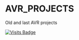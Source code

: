# AVR_PROJECTS
Old and last AVR projects

[![Visits Badge](https://badges.pufler.dev/visits/VladimirBakum/AVR_PROJECTS)](https://badges.pufler.dev)
